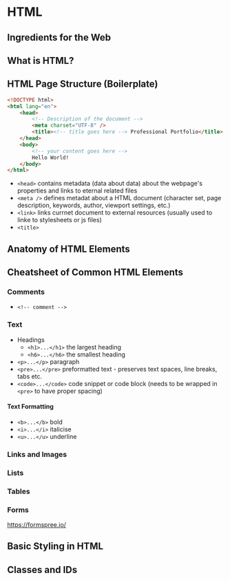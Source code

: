 # HTML
## Ingredients for the Web

## What is HTML?

## HTML Page Structure (Boilerplate)
```html
<!DOCTYPE html>
<html lang="en">
    <head>
        <!-- Description of the document -->
        <meta charset="UTF-8" />
        <title><!-- title goes here --> Professional Portfolio</title>
    </head>
    <body>
        <!-- your content goes here -->
        Hello World!
    </body>
</html>
```
* `<head>` contains metadata (data about data) about the webpage's properties and links to eternal related files
* `<meta />` defines metadat about a HTML document (character set, page description, keywords, author, viewport settings, etc.)
* `<link>` links currnet document to external resources (usually used to linke to stylesheets or js files)
* `<title>`

## Anatomy of HTML Elements

## Cheatsheet of Common HTML Elements
### Comments
* `<!-- comment -->`

### Text
* Headings
  * `<h1>...</h1>` the largest heading
  * `<h6>...</h6>` the smallest heading
* `<p>...</p>` paragraph
* `<pre>...</pre>` preformatted text - preserves text spaces, line breaks, tabs etc.
* `<code>...</code>` code snippet or code block (needs to be wrapped in `<pre>` to have proper spacing)

#### Text Formatting
* `<b>...</b>` bold
* `<i>...</i>` italicise
* `<u>...</u>` underline

### Links and Images

### Lists

### Tables

### Forms
https://formspree.io/


## Basic Styling in HTML

## Classes and IDs